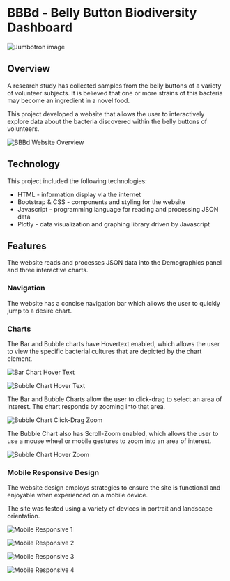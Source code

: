 # BBBd - Belly Button Biodiversity Dashboard
![Jumbotron image](/static/img/dna-bacterias.jpg)
## Overview
A research study has collected samples from the belly buttons of a variety of volunteer subjects.  It is believed that one or more strains of this bacteria may become an ingredient in a novel food.

This project developed a website that allows the user to interactively explore data about the bacteria discovered within the belly buttons of volunteers.

![BBBd Website Overview](Resources/BBBd.png)

## Technology
This project included the following technologies:
* HTML - information display via the internet
* Bootstrap & CSS - components and styling for the website
* Javascript - programming language for reading and processing JSON data
* Plotly - data visualization and graphing library driven by Javascript

## Features
The website reads and processes JSON data into the Demographics panel and three interactive charts.

### Navigation
The website has a concise navigation bar which allows the user to quickly jump to a desire chart.

### Charts
The Bar and Bubble charts have Hovertext enabled, which allows the user to view the specific bacterial cultures that are depicted by the chart element.

![Bar Chart Hover Text](Resources/Bar-Hover.png)

![Bubble Chart Hover Text](Resources/Bubble-Hover.png)

The Bar and Bubble Charts allow the user to click-drag to select an area of interest.  The chart responds by zooming into that area.

![Bubble Chart Click-Drag Zoom](Resources/Bubble-ClickDrag-Zoom.png)

The Bubble Chart also has Scroll-Zoom enabled, which allows the user to use a mouse wheel or mobile gestures to zoom into an area of interest.

![Bubble Chart Hover Zoom](Resources/Bubble-Hover-Zoom.png)

### Mobile Responsive Design
The website design employs strategies to ensure the site is functional and enjoyable when experienced on a mobile device.

The site was tested using a variety of devices in portrait and landscape orientation.

![Mobile Responsive 1](Resources/Mobile-responsive1.png)

![Mobile Responsive 2](Resources/Mobile-responsive2.png)

![Mobile Responsive 3](Resources/Mobile-responsive3.png)

![Mobile Responsive 4](Resources/Mobile-responsive4.png)